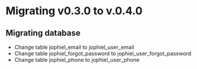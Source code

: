 Migrating v0.3.0 to v.0.4.0
===========================

Migrating database
------------------

- Change table jophiel_email to jophiel_user_email
- Change table jophiel_forgot_password to jophiel_user_forgot_password
- Change table jophiel_phone to jophiel_user_phone
